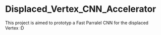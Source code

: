 # Displaced_Vertex_CNN_Accelerator
 
This project is aimed to prototyp a Fast Parralel CNN for the displaced Vertex :D


